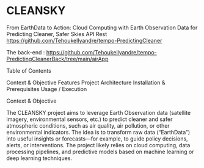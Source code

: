 # CLEANSKY
From EarthData to Action: Cloud Computing with Earth Observation Data for Predicting Cleaner, Safer Skies
API Rest https://github.com/Tehoukellyandre/tempo-PredictingCleaner

The back-end : https://github.com/Tehoukellyandre/tempo-PredictingCleanerBack/tree/main/airApp

Table of Contents

Context & Objective
Features
Project Architecture
Installation & Prerequisites
Usage / Execution



Context & Objective

The CLEANSKY project aims to leverage Earth Observation data (satellite imagery, environmental sensors, etc.) to predict cleaner and safer atmospheric conditions, such as air quality, air pollution, or other environmental indicators.
The idea is to transform raw data (“EarthData”) into useful insights or forecasts—for example, to guide policy decisions, alerts, or interventions.
The project likely relies on cloud computing, data processing pipelines, and predictive models based on machine learning or deep learning techniques.



